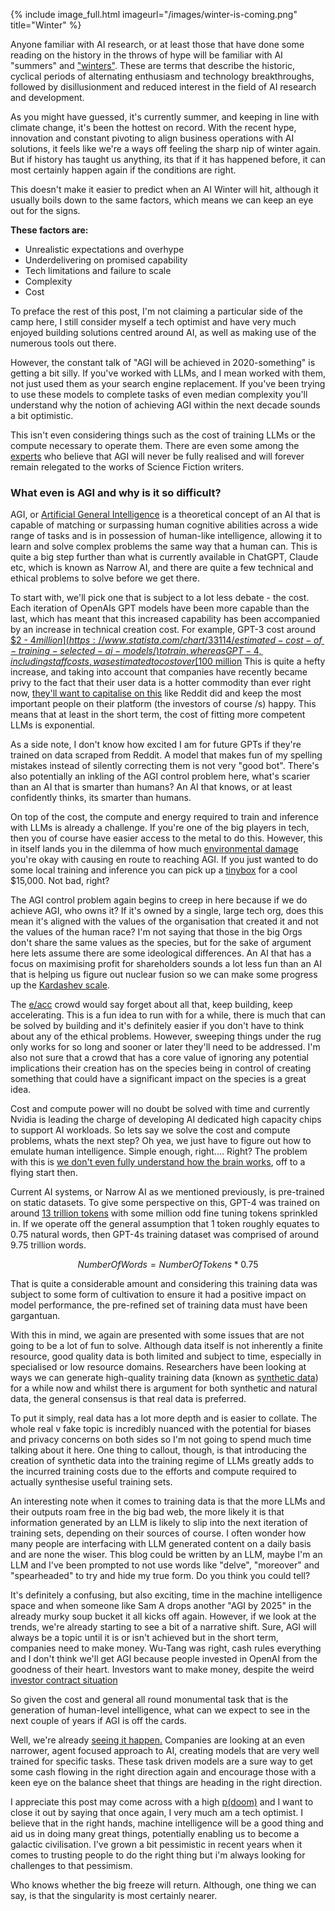 {% include image_full.html imageurl="/images/winter-is-coming.png" title="Winter" %}

Anyone familiar with AI research, or at least those that have done some reading on the history in the throws of hype will be familiar with AI "summers" and ["winters"](https://en.wikipedia.org/wiki/AI_winter). These are terms that describe the historic, cyclical periods of alternating enthusiasm and technology breakthroughs, followed by disillusionment and reduced interest in the field of AI research and development. 

As you might have guessed, it's currently summer, and keeping in line with climate change, it's been the hottest on record. With the recent hype, innovation and constant pivoting to align business operations with AI solutions, it feels like we're a ways off feeling the sharp nip of winter again. But if history has taught us anything, its that if it has happened before, it can most certainly happen again if the conditions are right. 

This doesn't make it easier to predict when an AI Winter will hit, although it usually boils down to the same factors, which means we can keep an eye out for the signs.

**These factors are:**  
  
- Unrealistic expectations and overhype  
- Underdelivering on promised capability  
- Tech limitations and failure to scale  
- Complexity  
- Cost

To preface the rest of this post, I'm not claiming a particular side of the camp here, I still consider myself a tech optimist and have very much enjoyed building solutions centred around AI, as well as making use of the numerous tools out there. 

However, the constant talk of "AGI will be achieved in 2020-something" is getting a bit silly. If you've worked with LLMs, and I mean worked with them, not just used them as your search engine replacement. If you've been trying to use these models to complete tasks of even median complexity you'll understand why the notion of achieving AGI within the next decade sounds a bit optimistic. 

This isn't even considering things such as the cost of training LLMs or the compute necessary to operate them. There are even some among the [experts](https://research.aimultiple.com/artificial-general-intelligence-singularity-timing/) who believe that AGI will never be fully realised and will forever remain relegated to the works of Science Fiction writers.

### What even is AGI and why is it so difficult?

AGI, or [Artificial General Intelligence](https://en.wikipedia.org/wiki/Artificial_general_intelligence) is a theoretical concept of an AI that is capable of matching or surpassing human cognitive abilities across a wide range of tasks and is in possession of human-like intelligence, allowing it to learn and solve complex problems the same way that a human can. This is quite a big step further than what is currently available in ChatGPT, Claude etc, which is known as Narrow AI, and there are quite a few technical and ethical problems to solve before we get there.

To start with, we'll pick one that is subject to a lot less debate - the cost. Each iteration of OpenAIs GPT models have been more capable than the last, which has meant that this increased capability has been accompanied by an increase in technical creation cost. For example, GPT-3 cost around [$2 - $4 million](https://www.statista.com/chart/33114/estimated-cost-of-training-selected-ai-models/) to train, whereas GPT-4, including staff costs, was estimated to cost over [$100 million](https://aiindex.stanford.edu/wp-content/uploads/2024/05/HAI_AI-Index-Report-2024.pdf) This is quite a hefty increase, and taking into account that companies have recently became privy to the fact that their user data is a hotter commodity than ever right now, [they'll want to capitalise on this](https://www.wsj.com/tech/ai/reddit-signs-data-licensing-deal-with-openai-14993757) like Reddit did and keep the most important people on their platform (the investors of course /s) happy. This means that at least in the short term, the cost of fitting more competent LLMs is exponential.

As a side note, I don't know how excited I am for future GPTs if they're trained on data scraped from Reddit. A model that makes fun of my spelling mistakes instead of silently correcting them is not very "good bot". There's also potentially an inkling of the AGI control problem here, what's scarier than an AI that is smarter than humans? An AI that knows, or at least confidently thinks, its smarter than humans.

On top of the cost, the compute and energy required to train and inference with LLMs is already a challenge. If you're one of the big players in tech, then you of course have easier access to the metal to do this. However, this in itself lands you in the dilemma of how much [environmental damage](https://news.climate.columbia.edu/2023/06/09/ais-growing-carbon-footprint/) you're okay with causing en route to reaching AGI. If you just wanted to do some local training and inference you can pick up a [tinybox](https://tinygrad.org/#tinybox) for a cool $15,000. Not bad, right?

The AGI control problem again begins to creep in here because if we do achieve AGI, who owns it? If it's owned by a single, large tech org, does this mean it's aligned with the values of the organisation that created it and not the values of the human race? I'm not saying that those in the big Orgs don't share the same values as the species, but for the sake of argument here lets assume there are some ideological differences. An AI that has a focus on maximising profit for shareholders sounds a lot less fun than an AI that is helping us figure out nuclear fusion so we can make some progress up the [Kardashev scale](https://en.wikipedia.org/wiki/Kardashev_scale).

The [e/acc](https://www.larksuite.com/en_us/topics/ai-glossary/effective-accelerationism-eacc) crowd would say forget about all that, keep building, keep accelerating. This is a fun idea to run with for a while, there is much that can be solved by building and it's definitely easier if you don't have to think about any of the ethical problems. However, sweeping things under the rug only works for so long and sooner or later they'll need to be addressed. I'm also not sure that a crowd that has a core value of ignoring any potential implications their creation has on the species being in control of creating something that could have a significant impact on the species is a great idea.

Cost and compute power will no doubt be solved with time and currently Nvidia is leading the charge of developing AI dedicated high capacity chips to support AI workloads. So lets say we solve the cost and compute problems, whats the next step? Oh yea, we just have to figure out how to emulate human intelligence. Simple enough, right.... Right? The problem with this is [we don't even fully understand how the brain works](https://pmc.ncbi.nlm.nih.gov/articles/PMC10585277/), off to a flying start then.

Current AI systems, or Narrow AI as we mentioned previously, is pre-trained on static datasets. To give some perspective on this, GPT-4 was trained on around [13 trillion tokens](https://www.semianalysis.com/p/gpt-4-architecture-infrastructure) with some million odd fine tuning tokens sprinkled in. If we operate off the general assumption that 1 token roughly equates to 0.75 natural words, then GPT-4s training dataset was comprised of around 9.75 trillion words. 

$$NumberOfWords = NumberOfTokens * 0.75$$

That is quite a considerable amount and considering this training data was subject to some form of cultivation to ensure it had a positive impact on model performance, the pre-refined set of training data must have been gargantuan.

With this in mind, we again are presented with some issues that are not going to be a lot of fun to solve. Although data itself is not inherently a finite resource, good quality data is both limited and subject to time, especially in specialised or low resource domains. Researchers have been looking at ways we can generate high-quality training data (known as [synthetic data](https://en.wikipedia.org/wiki/Synthetic_data)) for a while now and whilst there is argument for both synthetic and natural data, the general consensus is that real data is preferred. 

To put it simply, real data has a lot more depth and is easier to collate. The whole real v fake topic is incredibly nuanced with the potential for biases and privacy concerns on both sides so I'm not going to spend much time talking about it here. One thing to callout, though, is that introducing the creation of synthetic data into the training regime of LLMs greatly adds to the incurred training costs due to the efforts and compute required to actually synthesise useful training sets.

An interesting note when it comes to training data is that the more LLMs and their outputs roam free in the big bad web, the more likely it is that information generated by an LLM is likely to slip into the next iteration of training sets, depending on their sources of course. I often wonder how many people are interfacing with LLM generated content on a daily basis and are none the wiser. This blog could be written by an LLM, maybe I'm an LLM and I've been prompted to not use words like "delve", "moreover" and "spearheaded" to try and hide my true form. Do you think you could tell?

It's definitely a confusing, but also exciting, time in the machine intelligence space and when someone like Sam A drops another "AGI by 2025" in the already murky soup bucket it all kicks off again. However, if we look at the trends, we're already starting to see a bit of a narrative shift. Sure, AGI will always be a topic until it is or isn't achieved but in the short term, companies need to make money. Wu-Tang was right, cash rules everything and I don't think we'll get AGI because people invested in OpenAI from the goodness of their heart. Investors want to make money, despite the weird [investor contract situation](https://sherwood.news/business/openai-isnt-selling-equity-its-selling-shares-of-profits-that-may-never-come/?utm_source=linkedin&utm_medium=organic_social&utm_campaign=weird_money_20240910)


So given the cost and general all round monumental task that is the generation of human-level intelligence, what can we expect to see in the next couple of years if AGI is off the cards.

Well, we're already [seeing it happen.](https://archive.ph/2024.11.13-100709/https://www.bloomberg.com/news/articles/2024-11-13/openai-google-and-anthropic-are-struggling-to-build-more-advanced-ai#selection-1677.30-1677.39) Companies are looking at an even narrower, agent focused approach to AI, creating models that are very well trained for specific tasks. These task driven models are a sure way to get some cash flowing in the right direction again and encourage those with a keen eye on the balance sheet that things are heading in the right direction.

I appreciate this post may come across with a high [p(doom)](https://en.wikipedia.org/wiki/P(doom)) and I want to close it out by saying that once again, I very much am a tech optimist. I believe that in the right hands, machine intelligence will be a good thing and aid us in doing many great things, potentially enabling us to become a galactic civilisation. I've grown a bit pessimistic in recent years when it comes to trusting people to do the right thing but i'm always looking for challenges to that pessimism. 

Who knows whether the big freeze will return. Although, one thing we can say, is that the singularity is most certainly nearer.





